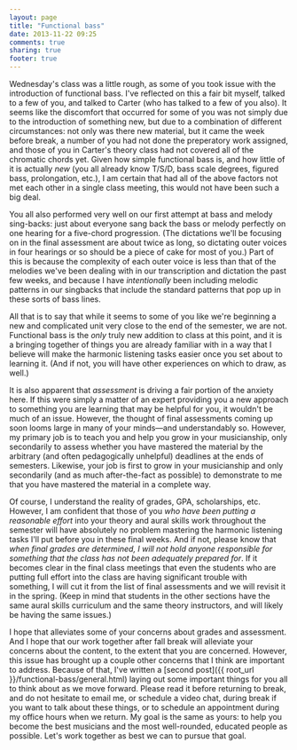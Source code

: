 ```yaml
---
layout: page
title: "Functional bass"
date: 2013-11-22 09:25
comments: true
sharing: true
footer: true
---
```


Wednesday's class was a little rough, as some of you took issue with the introduction of functional bass. I've reflected on this a fair bit myself, talked to a few of you, and talked to Carter (who has talked to a few of you also). It seems like the discomfort that occurred for some of you was not simply due to the introduction of something new, but due to a combination of different circumstances: not only was there new material, but it came the week before break, a number of you had not done the preperatory work assigned, and those of you in Carter's theory class had not covered all of the chromatic chords yet. Given how simple functional bass is, and how little of it is actually *new* (you all already know T/S/D, bass scale degrees, figured bass, prolongation, etc.), I am certain that had all of the above factors not met each other in a single class meeting, this would not have been such a big deal. 

You all also performed very well on our first attempt at bass and melody sing-backs: just about everyone sang back the bass or melody perfectly on one hearing for a five-chord progression. (The dictations we'll be focusing on in the final assessment are about twice as long, so dictating outer voices in four hearings or so should be a piece of cake for most of you.) Part of this is because the complexity of each outer voice is less than that of the melodies we've been dealing with in our transcription and dictation the past few weeks, and because I have *intentionally* been including melodic patterns in our singbacks that include the standard patterns that pop up in these sorts of bass lines.

All that is to say that while it seems to some of you like we're beginning a new and complicated unit very close to the end of the semester, we are not. Functional bass is the *only* truly new addition to class at this point, and it is a bringing together of things you are already familiar with in a way that I believe will make the harmonic listening tasks easier once you set about to learning it. (And if not, you will have other experiences on which to draw, as well.)

It is also apparent that *assessment* is driving a fair portion of the anxiety here. If this were simply a matter of an expert providing you a new approach to something you are learning that may be helpful for you, it wouldn't be much of an issue. However, the thought of final assessments coming up soon looms large in many of your minds—and understandably so. However, my primary job is to teach you and help you grow in your musicianship, only secondarily to assess whether you have mastered the material by the arbitrary (and often pedagogically unhelpful) deadlines at the ends of semesters. Likewise, your job is first to grow in your musicianship and only secondarily (and as much after-the-fact as possible) to demonstrate to me that you have mastered the material in a complete way. 

Of course, I understand the reality of grades, GPA, scholarships, etc. However, I am confident that those of you *who have been putting a reasonable effort* into your theory and aural skills work throughout the semester will have absolutely no problem mastering the harmonic listening tasks I'll put before you in these final weeks. And if not, please know that *when final grades are determined, I will not hold anyone responsible for something that the class has not been adequately prepared for*. If it becomes clear in the final class meetings that even the students who are putting full effort into the class are having significant trouble with something, I will cut it from the list of final assessments and we will revisit it in the spring. (Keep in mind that students in the other sections have the same aural skills curriculum and the same theory instructors, and will likely be having the same issues.)

I hope that alleviates some of your concerns about grades and assessment. And I hope that our work together after fall break will alleviate your concerns about the content, to the extent that you are concerned. However, this issue has brought up a couple other concerns that I think are important to address. Because of that, I've written a [second post]({{ root_url }}/functional-bass/general.html) laying out some important things for you all to think about as we move forward. Please read it before returning to break, and do not hesitate to email me, or schedule a video chat, during break if you want to talk about these things, or to schedule an appointment during my office hours when we return. My goal is the same as yours: to help you become the best musicians and the most well-rounded, educated people as possible. Let's work together as best we can to pursue that goal.